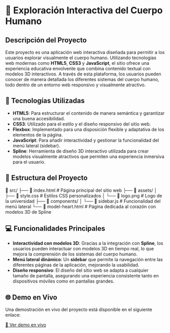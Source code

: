 # 🚀 Exploración Interactiva del Cuerpo Humano

## Descripción del Proyecto

Este proyecto es una aplicación web interactiva diseñada para permitir a los usuarios explorar visualmente el cuerpo humano. Utilizando tecnologías web modernas como **HTML5**, **CSS3** y **JavaScript**, el sitio ofrece una experiencia educativa envolvente que combina contenido textual con modelos 3D interactivos. A través de esta plataforma, los usuarios pueden conocer de manera detallada los diferentes sistemas del cuerpo humano, todo dentro de un entorno web responsivo y visualmente atractivo.

## 🎨 Tecnologías Utilizadas

- **HTML5**: Para estructurar el contenido de manera semántica y garantizar una buena accesibilidad.
- **CSS3**: Utilizado para el estilo y el diseño responsivo del sitio web.
- **Flexbox**: Implementado para una disposición flexible y adaptativa de los elementos de la página.
- **JavaScript**: Para añadir interactividad y gestionar la funcionalidad del menú lateral (sidebar).
- **Spline**: Herramienta de diseño 3D interactivo utilizada para crear modelos visualmente atractivos que permiten una experiencia inmersiva para el usuario.

## 📂 Estructura del Proyecto


📁 src/
   ├── 📄 index.html   # Página principal del sitio web
   ├── 📂 assets/
   │   ├── 📄 style.css   # Estilos CSS personalizados
   │   └── 📄 logo.png    # Logo de la universidad
   ├── 📂 components/
   │   └── 📄 sidebar.js  # Funcionalidad del menú lateral
   └── 📄 model-heart.html  # Página dedicada al corazón con modelos 3D de Spline

## 💻 Funcionalidades Principales

- **Interactividad con modelos 3D**: Gracias a la integración con **Spline**, los usuarios pueden interactuar con modelos 3D en tiempo real, lo que mejora la comprensión de los sistemas del cuerpo humano.
- **Menú lateral dinámico**: Un **sidebar** que permite la navegación entre las diferentes páginas de la aplicación, mejorando la usabilidad.
- **Diseño responsivo**: El diseño del sitio web se adapta a cualquier tamaño de pantalla, asegurando una experiencia consistente tanto en dispositivos móviles como en pantallas grandes.

## 🌐 Demo en Vivo

Una demostración en vivo del proyecto está disponible en el siguiente enlace:

[🔗 Ver demo en vivo](https://drive.google.com/file/d/1-viDxhppOkHBZ4WKTMWjhWy1y6aiCQgU/view)
   